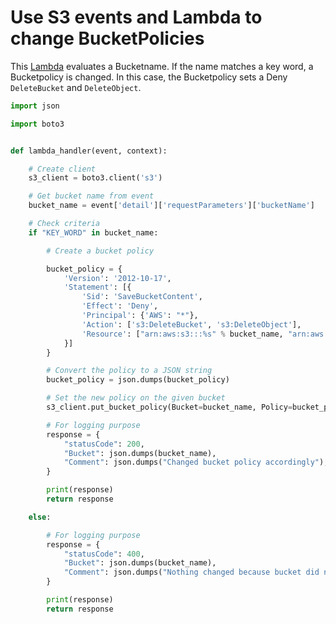 # Use S3 events and Lambda to change BucketPolicies

This [Lambda](https://github.com/Zirkonium88/AWS/tree/master/Lambda/Bucketpolicy/handler.py) evaluates a Bucketname. If the name matches a key word, a Bucketpolicy is changed. In this case, the Bucketpolicy sets a Deny `DeleteBucket` and `DeleteObject`.  

```python
import json

import boto3


def lambda_handler(event, context):

    # Create client
    s3_client = boto3.client('s3')

    # Get bucket name from event
    bucket_name = event['detail']['requestParameters']['bucketName']

    # Check criteria
    if "KEY_WORD" in bucket_name:

        # Create a bucket policy

        bucket_policy = {
            'Version': '2012-10-17',
            'Statement': [{
                'Sid': 'SaveBucketContent',
                'Effect': 'Deny',
                'Principal': {'AWS': "*"},
                'Action': ['s3:DeleteBucket', 's3:DeleteObject'],
                'Resource': ["arn:aws:s3:::%s" % bucket_name, "arn:aws:s3:::%s/*" % bucket_name]
            }]
        }

        # Convert the policy to a JSON string
        bucket_policy = json.dumps(bucket_policy)

        # Set the new policy on the given bucket
        s3_client.put_bucket_policy(Bucket=bucket_name, Policy=bucket_policy)

        # For logging purpose
        response = {
            "statusCode": 200,
            "Bucket": json.dumps(bucket_name),
            "Comment": json.dumps("Changed bucket policy accordingly"),
        }

        print(response)
        return response

    else:

        # For logging purpose
        response = {
            "statusCode": 400,
            "Bucket": json.dumps(bucket_name),
            "Comment": json.dumps("Nothing changed because bucket did not matched criteria"),
        }

        print(response)
        return response

```